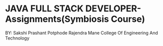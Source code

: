 # JAVA FULL STACK DEVELOPER-Assignments(Symbiosis Course)
BY: Sakshi Prashant Potphode 
Rajendra Mane College Of Engineering And Technology 
